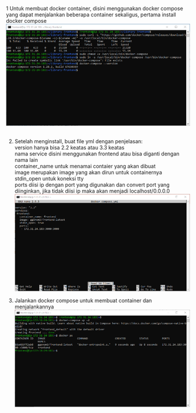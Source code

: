 1 Untuk membuat docker container, disini menggunakan docker compose yang dapat menjalankan beberapa container sekaligus, pertama install docker compose<br>
![1.3.png](https://github.com/GGenom3/DumbWaysDevOps/blob/main/TaskM3/Images/1.3.PNG)<br><br>

2. Setelah menginstall, buat file yml dengan penjelasan:<br>
  version hanya bisa 2.2 keatas atau 3.3 keatas<br>
  nama service disini menggunakan frontend atau bisa diganti dengan nama lain<br>
  container_name untuk menamai contaier yang akan dibuat<br>
  image merupakan image yang akan dirun untuk containernya<br>
  stdin_open untuk koneksi tty<br>
  ports diisi ip dengan port yang digunakan dan convert port yang diinginkan, jika tidak diisi ip maka akan menjadi localhost/0.0.0.0<br>
![2.3.png](https://github.com/GGenom3/DumbWaysDevOps/blob/main/TaskM3/Images/2.3.PNG)<br>

3. Jalankan docker compose untuk membuat container dan menjalankannya<br>
![3.3.png](https://github.com/GGenom3/DumbWaysDevOps/blob/main/TaskM3/Images/3.3.PNG)<br>